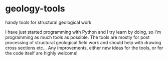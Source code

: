 # geology-tools
handy tools for structural geological work

I have just started programming with Python and I try learn by doing, so I'm programming as much tools as possible.
The tools are mostly for post processing of structural geological field work and should help with drawing cross sections etc...
Any improvements, either new ideas for the tools, or for the code itself are highly welcome!
